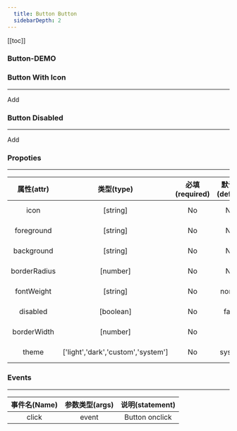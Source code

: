 ```yaml
---
  title: Button Button
  sidebarDepth: 2
---
```

  
[[toc]]

### Button-DEMO

<fv-button></fv-button>

### Button With Icon
---
<fv-button icon="CalculatorAddition" theme="dark">Add</fv-button>

### Button Disabled
---
<fv-button disabled icon="CalculatorAddition">Add</fv-button>

### Propoties
---
|  属性(attr)  |             类型(type)             | 必填(required) | 默认值(default) |     说明(statement)     |
|:------------:|:----------------------------------:|:--------------:|:---------------:|:-----------------------:|
|     icon     |              [string]              |       No       |       N/A       |  Icon with Fabric-Icon  |
|  foreground  |              [string]              |       No       |       N/A       |    Button foreground    |
|  background  |              [string]              |       No       |       N/A       |    Button background    |
| borderRadius |              [number]              |       No       |       N/A       |   Button borderRadius   |
|  fontWeight  |              [string]              |       No       |     normal      | Button text font weight |
|   disabled   |             [boolean]              |       No       |      false      |     Disabled button     |
| borderWidth  |              [number]              |       No       |        2        |   Button border width   |
|    theme     | ['light','dark','custom','system'] |       No       |     system      |      Custom theme       |

### Events
---
| 事件名(Name) | 参数类型(args) | 说明(statement) |
|:------------:|:--------------:|:---------------:|
|    click     |     event      | Button onclick  |